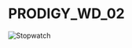 # PRODIGY_WD_02

![Stopwatch](![Stopwatch](https://github.com/GopikaJ15/PRODIGY_WD_02/blob/main/stopwatch.png?raw=true)
)
